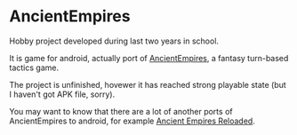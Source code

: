 AncientEmpires
==============

Hobby project developed during last two years in school.

It is game for android, actually port of [AncientEmpires](https://en.wikipedia.org/wiki/Ancient_Empires_(mobile_game)), a fantasy turn-based tactics game.

The project is unfinished, hovewer it has reached strong playable state (but I haven't got APK file, sorry).

You may want to know that there are a lot of another ports of AncientEmpires to android, for example [Ancient Empires Reloaded](https://toyknight.net/aeii/).
